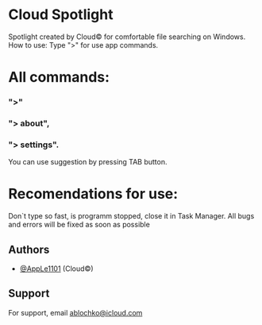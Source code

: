 
# Cloud Spotlight

Spotlight created by Cloud© for comfortable file searching on Windows.
How to use: Type ">" for use app commands. 

# All commands: 
### ">"
### "> about", 
### "> settings".

 You can use suggestion by pressing TAB button.

# Recomendations for use: 
Don`t type so fast, is programm stopped, close it in Task Manager. All bugs and errors 
will be fixed as soon as possible

## Authors

- [@AppLe1101](https://github.com/AppLe1101/) (Cloud©)


## Support

For support, email ablochko@icloud.com

